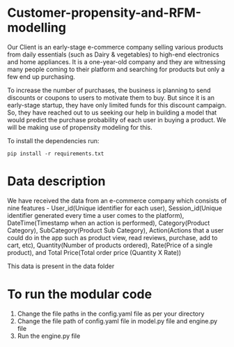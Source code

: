 # Customer-propensity-and-RFM-modelling

Our Client is an early-stage e-commerce company selling various products from daily essentials (such as Dairy & vegetables) to high-end electronics and home appliances. It is a one-year-old company and they are witnessing many people coming to their platform and searching for products but only a few end up purchasing.

To increase the number of purchases, the business is planning to send discounts or coupons to users to motivate them to buy. But since it is an early-stage startup, they have only limited funds for this discount campaign. So, they have reached out to us seeking our help in building a model that would predict the purchase probability of each user in buying a product. We will be making use of propensity modeling for this.


To install the dependencies run:
```
pip install -r requirements.txt
```

# Data description
 We have received the data from an e-commerce company which consists of nine features - 
    User_id(Unique identifier for each user),
    Session_id(Unique identifier generated every time a user comes to the platform),
    DateTime(Timestamp when an action is performed), 
    Category(Product Category), 
    SubCategory(Product Sub Category), 
    Action(Actions that a user could do in the app such as product view, read reviews, purchase, add to cart, etc), 
    Quantity(Number of products ordered), 
    Rate(Price of a single product), and 
    Total Price(Total order price (Quantity X Rate))

This data is present in the data folder

# To run the modular code

1) Change the file paths in the config.yaml file as per your directory
2) Change the file path of config.yaml file in model.py file and engine.py file
3) Run the engine.py file

